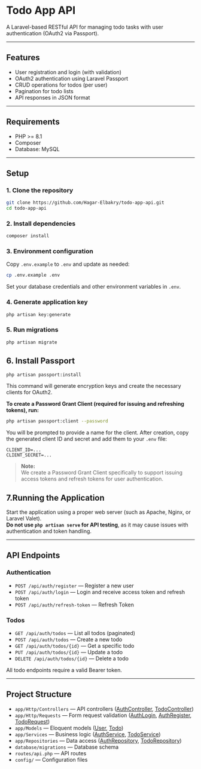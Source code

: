 # Todo App API

A Laravel-based RESTful API for managing todo tasks with user authentication (OAuth2 via Passport).

---

## Features

- User registration and login (with validation)
- OAuth2 authentication using Laravel Passport
- CRUD operations for todos (per user)
- Pagination for todo lists
- API responses in JSON format

---

## Requirements

- PHP >= 8.1
- Composer
- Database: MySQL

---

## Setup

### 1. Clone the repository

```sh
git clone https://github.com/Hagar-Elbakry/todo-app-api.git
cd todo-app-api
```

### 2. Install dependencies

```sh
composer install
```

### 3. Environment configuration

Copy `.env.example` to `.env` and update as needed:

```sh
cp .env.example .env
```

Set your database credentials and other environment variables in `.env`.

### 4. Generate application key

```sh
php artisan key:generate
```

### 5. Run migrations

```sh
php artisan migrate
```

## 6. Install Passport

```sh
php artisan passport:install
```

This command will generate encryption keys and create the necessary clients for OAuth2.

**To create a Password Grant Client (required for issuing and refreshing tokens), run:**

```sh
php artisan passport:client --password
```

You will be prompted to provide a name for the client. After creation, copy the generated client ID and secret and add them to your `.env` file:

```
CLIENT_ID=...
CLIENT_SECRET=...
```

> **Note:**  
> We create a Password Grant Client specifically to support issuing access tokens and refresh tokens for user authentication.

## 7.Running the Application

Start the application using a proper web server (such as Apache, Nginx, or Laravel Valet).  
**Do not use `php artisan serve` for API testing**, as it may cause issues with authentication and token handling.

---

## API Endpoints

### Authentication

- `POST /api/auth/register` — Register a new user
- `POST /api/auth/login` — Login and receive access token and refresh token
- `POST /api/auth/refresh-token` — Refresh Token 

### Todos

- `GET /api/auth/todos` — List all todos (paginated)
- `POST /api/auth/todos` — Create a new todo
- `GET /api/auth/todos/{id}` — Get a specific todo
- `PUT /api/auth/todos/{id}` — Update a todo
- `DELETE /api/auth/todos/{id}` — Delete a todo

All todo endpoints require a valid Bearer token.

---

## Project Structure

- `app/Http/Controllers` — API controllers ([AuthController](app/Http/Controllers/Auth/AuthController.php), [TodoController](app/Http/Controllers/TodoController.php))
- `app/Http/Requests` — Form request validation ([AuthLogin](app/Http/Requests/AuthLogin.php), [AuthRegister](app/Http/Requests/AuthRegister.php), [TodoRequest](app/Http/Requests/TodoRequest.php))
- `app/Models` — Eloquent models ([User](app/Models/User.php), [Todo](app/Models/Todo.php))
- `app/Services` — Business logic ([AuthService](app/Services/AuthService.php), [TodoService](app/Serviecs/TodoService.php))
- `app/Repositories` — Data access ([AuthRepository](app/Repositories/AuthRepository.php), [TodoRepository](app/Repositories/TodoRepository.php))
- `database/migrations` — Database schema
- `routes/api.php` — API routes
- `config/` — Configuration files


